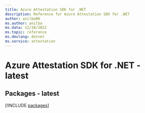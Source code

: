 ```yaml
---
title: Azure Attestation SDK for .NET
description: Reference for Azure Attestation SDK for .NET
author: anilba06
ms.author: anilba
ms.data: 12/28/2022
ms.topic: reference
ms.devlang: dotnet
ms.service: attestation
---
```

# Azure Attestation SDK for .NET - latest
## Packages - latest
[!INCLUDE [packages](attestation-index.md)]